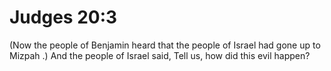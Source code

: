 # Judges 20:3

(Now the people of Benjamin heard that the people of Israel had gone up to Mizpah .) And the people of Israel said, Tell us, how did this evil happen?
